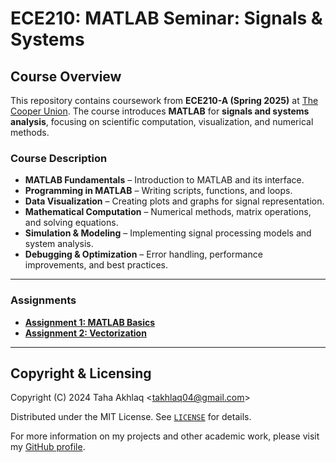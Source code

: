 # ECE210: MATLAB Seminar: Signals & Systems

## Course Overview
This repository contains coursework from **ECE210-A (Spring 2025)** at [The Cooper Union](http://www.cooper.edu). The course introduces **MATLAB** for **signals and systems analysis**, focusing on scientific computation, visualization, and numerical methods.

### Course Description
- **MATLAB Fundamentals** – Introduction to MATLAB and its interface.
- **Programming in MATLAB** – Writing scripts, functions, and loops.
- **Data Visualization** – Creating plots and graphs for signal representation.
- **Mathematical Computation** – Numerical methods, matrix operations, and solving equations.
- **Simulation & Modeling** – Implementing signal processing models and system analysis.
- **Debugging & Optimization** – Error handling, performance improvements, and best practices.

---

### **Assignments**
- **[Assignment 1: MATLAB Basics](Assignments/Assignment_1.m)**
- **[Assignment 2: Vectorization](Assignments/Assignment_2.m)**

---

## Copyright & Licensing
Copyright (C) 2024 Taha Akhlaq <[takhlaq04@gmail.com](mailto:takhlaq04@gmail.com)>

Distributed under the MIT License. See [`LICENSE`](LICENSE) for details.

For more information on my projects and other academic work, please visit my [GitHub profile](https://github.com/TahaAkhlaq).
